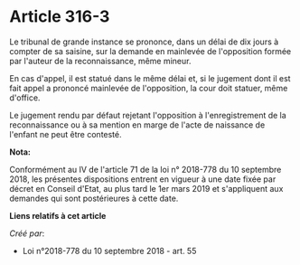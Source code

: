 # Article 316-3

Le tribunal de grande instance se prononce, dans un délai de dix jours à compter de sa saisine, sur la demande en mainlevée
de l'opposition formée par l'auteur de la reconnaissance, même mineur.

En cas d'appel, il est statué dans le même délai et, si le jugement dont il est fait appel a prononcé mainlevée de
l'opposition, la cour doit statuer, même d'office.

Le jugement rendu par défaut rejetant l'opposition à l'enregistrement de la reconnaissance ou à sa mention en marge de l'acte
de naissance de l'enfant ne peut être contesté.

**Nota:**

Conformément au IV de l'article 71 de la loi n° 2018-778 du 10 septembre 2018, les présentes dispositions entrent en vigueur
à une date fixée par décret en Conseil d'Etat, au plus tard le 1er mars 2019 et s'appliquent aux demandes qui sont
postérieures à cette date.

**Liens relatifs à cet article**

_Créé par_:

  - Loi n°2018-778 du 10 septembre 2018 - art. 55
